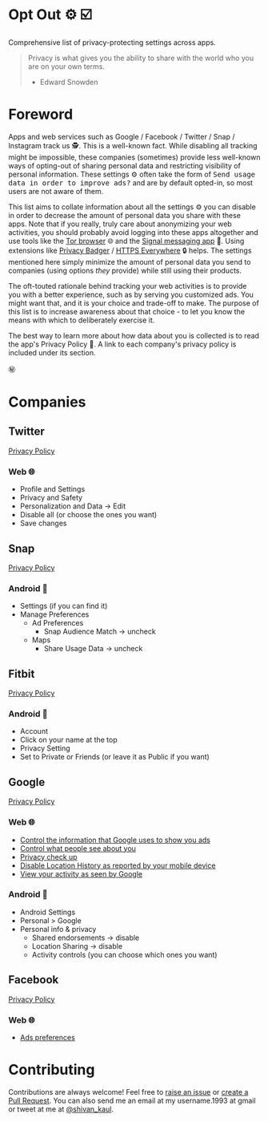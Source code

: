 # Opt Out ⚙️ ☑️

Comprehensive list of privacy-protecting settings across apps.

> Privacy is what gives you the ability to share with the world who you are on your own terms.
> - Edward Snowden

# Foreword

Apps and web services such as Google / Facebook / Twitter / Snap / Instagram track us 🕵️. This is a well-known fact. While disabling all tracking might be impossible, these companies (sometimes) provide less well-known ways of opting-out of sharing personal data and restricting visibility of personal information. These settings ⚙️ often take the form of <kbd>Send usage data in order to improve ads?</kbd> and are by default opted-in, so most users are not aware of them. 

This list aims to collate information about all the settings ⚙️ you can disable in order to decrease the amount of personal data you share with these apps. Note that if you really, truly care about anonymizing your web activities, you should probably avoid logging into these apps altogether and use tools like the [Tor browser](https://www.torproject.org/projects/torbrowser.html.en) 🌐 and the [Signal messaging app](https://whispersystems.org/) 💬. Using extensions like [Privacy Badger](https://www.eff.org/privacybadger) / [HTTPS Everywhere](https://www.eff.org/https-everywhere) 🔒 helps. The settings mentioned here simply minimize the amount of personal data you send to companies (using options *they* provide) while still using their products.  

The oft-touted rationale behind tracking your web activities is to provide you with a better experience, such as by serving you customized ads. You might want that, and it is your choice and trade-off to make. The purpose of this list is to increase awareness about that choice - to let you know the means with which to deliberately exercise it. 

The best way to learn more about how data about you is collected is to read the app's Privacy Policy 📜. A link to each company's privacy policy is included under its section.

㊙️

# Companies 
## Twitter
[Privacy Policy](https://twitter.com/en/privacy)
### Web 🌐
- Profile and Settings
- Privacy and Safety
- Personalization and Data -> Edit
- Disable all (or choose the ones you want)
- Save changes

## Snap
[Privacy Policy](https://www.snap.com/en-US/privacy/privacy-policy/)
### Android 📱
- Settings (if you can find it)
- Manage Preferences
  - Ad Preferences
    - Snap Audience Match -> uncheck
  - Maps 
    - Share Usage Data -> uncheck

## Fitbit
[Privacy Policy](https://www.fitbit.com/en-ca/legal/privacy)
### Android 📱
- Account
- Click on your name at the top
- Privacy Setting
- Set to Private or Friends (or leave it as Public if you want)

## Google
[Privacy Policy](https://www.google.com/policies/privacy/)
### Web 🌐
- [Control the information that Google uses to show you ads](https://adssettings.google.com/u/0/authenticated)
- [Control what people see about you](https://aboutme.google.com/)
- [Privacy check up](https://myaccount.google.com/privacycheckup)
- [Disable Location History as reported by your mobile device](https://www.google.com/maps/timeline?pb)
- [View your activity as seen by Google](https://myactivity.google.com/myactivity)

### Android 📱
- Android Settings
- Personal > Google
- Personal info & privacy 
  - Shared endorsements -> disable
  - Location Sharing -> disable
  - Activity controls (you can choose which ones you want)
  
## Facebook
[Privacy Policy](https://www.facebook.com/policy.php)
### Web 🌐
- [Ads preferences](https://www.facebook.com/ads/preferences)

# Contributing
Contributions are always welcome! Feel free to [raise an issue](https://github.com/ShivanKaul/opt-out/issues) or [create a Pull Request](https://help.github.com/articles/creating-a-pull-request-from-a-fork/). You can also send me an email at my username.1993 at gmail or tweet at me at [@shivan_kaul](https://twitter.com/shivan_kaul).
